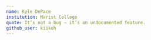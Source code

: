 ```yaml
---
name: Kyle DePace
institution: Marist College
quote: It’s not a bug — it’s an undocumented feature.
github_user: kiikoh
---
```


